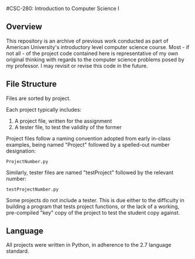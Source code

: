 #CSC-280: Introduction to Computer Science I

## Overview
This repository is an archive of previous work conducted as part of American University's introductory level computer science course. Most - if not all - of the project code contained here is representative of my own original thinking with regards to the computer science problems posed by my professor. I may revisit or revise this code in the future.

## File Structure
Files are sorted by project.

Each project typically includes:

1. A project file, written for the assignment
2. A tester file, to test the validity of the former

Project files follow a naming convention adopted from early in-class examples, being named "Project" followed by a spelled-out number designation:

    ProjectNumber.py
    
Similarly, tester files are named "testProject" followed by the relevant number:

	testProjectNumber.py
	
Some projects do not include a tester. This is due either to the difficulty in building a program that tests project functions, or the lack of a working, pre-compiled "key" copy of the project to test the student copy against.

## Language
All projects were written in Python, in adherence to the 2.7 language standard.